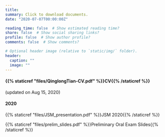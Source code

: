 ```yaml
---
title:
summary: Click to download documents.
date: "2020-07-07T00:00:00Z"

reading_time: false  # Show estimated reading time?
share: false  # Show social sharing links?
profile: false  # Show author profile?
comments: false  # Show comments?

# Optional header image (relative to `static/img/` folder).
header:
  caption: ""
  image: ""
---
```

#### {{% staticref "files/QinglongTian-CV.pdf" %}}CV{{% /staticref %}}
(updated on Aug 15, 2020)

#### 2020
{{% staticref "files/JSM_presentation.pdf" %}}JSM 2020{{% /staticref %}}

{{% staticref "files/prelim_slides.pdf" %}}Preliminary Oral Exam Slides{{% /staticref %}}